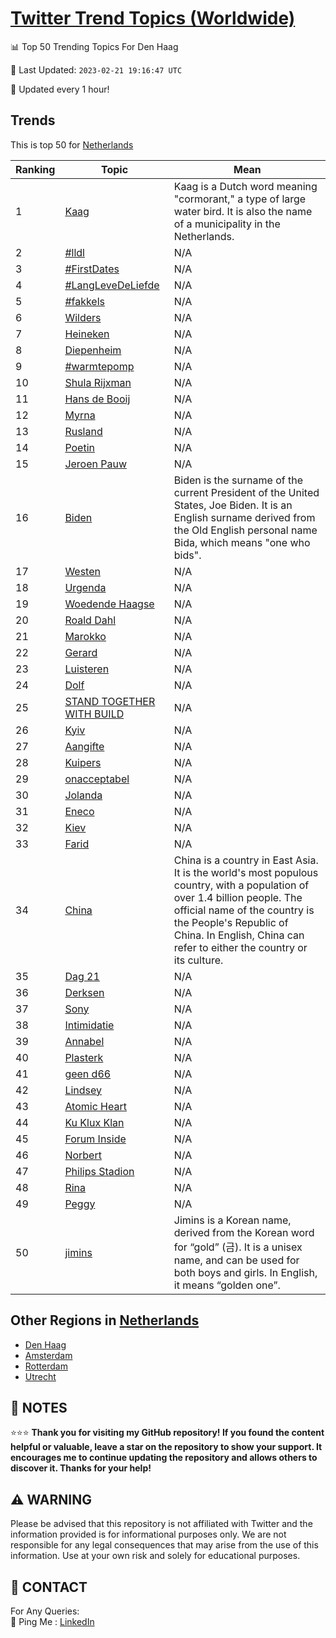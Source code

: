 [Twitter Trend Topics (Worldwide)](https://github.com/ErcinDedeoglu/Twitter-Trend-Topics)
==========


📊 Top 50 Trending Topics For Den Haag

📆 Last Updated: `2023-02-21 19:16:47 UTC`

🔧 Updated every 1 hour!


## Trends

This is top 50 for [Netherlands](</Netherlands>)

| Ranking | Topic | Mean |
| ------- | ------------ | ------------ |
| 1 | [Kaag](http://twitter.com/search?q=Kaag) | Kaag is a Dutch word meaning "cormorant," a type of large water bird. It is also the name of a municipality in the Netherlands. |
| 2 | [#lldl](http://twitter.com/search?q=%23lldl) | N/A |
| 3 | [#FirstDates](http://twitter.com/search?q=%23FirstDates) | N/A |
| 4 | [#LangLeveDeLiefde](http://twitter.com/search?q=%23LangLeveDeLiefde) | N/A |
| 5 | [#fakkels](http://twitter.com/search?q=%23fakkels) | N/A |
| 6 | [Wilders](http://twitter.com/search?q=Wilders) | N/A |
| 7 | [Heineken](http://twitter.com/search?q=Heineken) | N/A |
| 8 | [Diepenheim](http://twitter.com/search?q=Diepenheim) | N/A |
| 9 | [#warmtepomp](http://twitter.com/search?q=%23warmtepomp) | N/A |
| 10 | [Shula Rijxman](http://twitter.com/search?q=Shula+Rijxman) | N/A |
| 11 | [Hans de Booij](http://twitter.com/search?q=Hans+de+Booij) | N/A |
| 12 | [Myrna](http://twitter.com/search?q=Myrna) | N/A |
| 13 | [Rusland](http://twitter.com/search?q=Rusland) | N/A |
| 14 | [Poetin](http://twitter.com/search?q=Poetin) | N/A |
| 15 | [Jeroen Pauw](http://twitter.com/search?q=Jeroen+Pauw) | N/A |
| 16 | [Biden](http://twitter.com/search?q=Biden) | Biden is the surname of the current President of the United States, Joe Biden. It is an English surname derived from the Old English personal name Bida, which means "one who bids". |
| 17 | [Westen](http://twitter.com/search?q=Westen) | N/A |
| 18 | [Urgenda](http://twitter.com/search?q=Urgenda) | N/A |
| 19 | [Woedende Haagse](http://twitter.com/search?q=Woedende+Haagse) | N/A |
| 20 | [Roald Dahl](http://twitter.com/search?q=Roald+Dahl) | N/A |
| 21 | [Marokko](http://twitter.com/search?q=Marokko) | N/A |
| 22 | [Gerard](http://twitter.com/search?q=Gerard) | N/A |
| 23 | [Luisteren](http://twitter.com/search?q=Luisteren) | N/A |
| 24 | [Dolf](http://twitter.com/search?q=Dolf) | N/A |
| 25 | [STAND TOGETHER WITH BUILD](http://twitter.com/search?q=STAND+TOGETHER+WITH+BUILD) | N/A |
| 26 | [Kyiv](http://twitter.com/search?q=Kyiv) | N/A |
| 27 | [Aangifte](http://twitter.com/search?q=Aangifte) | N/A |
| 28 | [Kuipers](http://twitter.com/search?q=Kuipers) | N/A |
| 29 | [onacceptabel](http://twitter.com/search?q=onacceptabel) | N/A |
| 30 | [Jolanda](http://twitter.com/search?q=Jolanda) | N/A |
| 31 | [Eneco](http://twitter.com/search?q=Eneco) | N/A |
| 32 | [Kiev](http://twitter.com/search?q=Kiev) | N/A |
| 33 | [Farid](http://twitter.com/search?q=Farid) | N/A |
| 34 | [China](http://twitter.com/search?q=China) | China is a country in East Asia. It is the world's most populous country, with a population of over 1.4 billion people. The official name of the country is the People's Republic of China. In English, China can refer to either the country or its culture. |
| 35 | [Dag 21](http://twitter.com/search?q=Dag+21) | N/A |
| 36 | [Derksen](http://twitter.com/search?q=Derksen) | N/A |
| 37 | [Sony](http://twitter.com/search?q=Sony) | N/A |
| 38 | [Intimidatie](http://twitter.com/search?q=Intimidatie) | N/A |
| 39 | [Annabel](http://twitter.com/search?q=Annabel) | N/A |
| 40 | [Plasterk](http://twitter.com/search?q=Plasterk) | N/A |
| 41 | [geen d66](http://twitter.com/search?q=geen+d66) | N/A |
| 42 | [Lindsey](http://twitter.com/search?q=Lindsey) | N/A |
| 43 | [Atomic Heart](http://twitter.com/search?q=Atomic+Heart) | N/A |
| 44 | [Ku Klux Klan](http://twitter.com/search?q=Ku+Klux+Klan) | N/A |
| 45 | [Forum Inside](http://twitter.com/search?q=Forum+Inside) | N/A |
| 46 | [Norbert](http://twitter.com/search?q=Norbert) | N/A |
| 47 | [Philips Stadion](http://twitter.com/search?q=Philips+Stadion) | N/A |
| 48 | [Rina](http://twitter.com/search?q=Rina) | N/A |
| 49 | [Peggy](http://twitter.com/search?q=Peggy) | N/A |
| 50 | [jimins](http://twitter.com/search?q=jimins) | Jimins is a Korean name, derived from the Korean word for “gold” (금). It is a unisex name, and can be used for both boys and girls. In English, it means “golden one”. |



## Other Regions in [Netherlands](</Netherlands>)

* [Den Haag](</Netherlands/Den Haag.md>)
* [Amsterdam](</Netherlands/Amsterdam.md>)
* [Rotterdam](</Netherlands/Rotterdam.md>)
* [Utrecht](</Netherlands/Utrecht.md>)



## 📝 NOTES

⭐⭐⭐ **Thank you for visiting my GitHub repository! If you found the content helpful or valuable, leave a star on the repository to show your support. It encourages me to continue updating the repository and allows others to discover it. Thanks for your help!**


## ⚠️ WARNING

Please be advised that this repository is not affiliated with Twitter and the information provided is for informational purposes only. We are not responsible for any legal consequences that may arise from the use of this information. Use at your own risk and solely for educational purposes.


## 📨 CONTACT

 For Any Queries:  
            🏓 Ping Me : [LinkedIn](https://www.linkedin.com/in/ercindedeoglu/)
